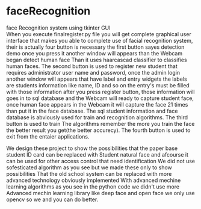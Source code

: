 # faceRecognition
face Recognition system using tkinter GUI  
When you execute finalregister.py file you will get complete graphical user interface
that makes you able to complete use of facial recognition system, 
their is actually four button is necessary the first button sayes detection demo
once you press it another window will appears than the Webcam began detect human face
Than it uses haarcascad classifier to classifies human faces. The second button 
is used to register new student that requires administrator user name and password, 
once the admin login another window will appears that have label and entry widgets
the labels are students information like name, ID and so on the entry's must be filled with
those information after you press register button, those information will goes in to sql database
and the Webcam will ready to capture student face, once human face appears in the Webcam it will 
capture the face 21 times than put it in the face database. The sql student information and 
face database is abviously used for train and recognition algorithms. The third button is used to train
The algorithms remember the more you train the face the better result you get(the better accurecy).
The fourth button is used to exit from the entaier applications. 

We design these project to show the possibilities that the paper base student ID card can be replaced with
Student natural face and afcourse it can be used for other access control that need identification
We did not use sofesticated algorithm as you see but we made these only to show possibilities 
That the old school system can be replaced with more advanced technology obviously implemented 
With advanced mechine learning algorithms as you see in the python code we didn't use more
Advanced mechin learning library like deep face and open face we only use opencv 
so we and you can do better. 
